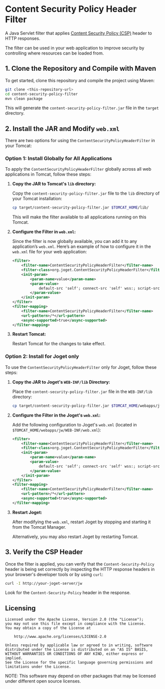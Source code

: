 # Content Security Policy Header Filter

A Java Servlet filter that applies [Content Security Policy (CSP)](https://content-security-policy.com) header to HTTP responses.

The filter can be used in your web application to improve security by controlling where resources can be loaded from.


## 1. Clone the Repository and Compile with Maven

To get started, clone this repository and compile the project using Maven:

```bash
git clone <this-repository-url>
cd content-security-policy-filter
mvn clean package
```

This will generate the `content-security-policy-filter.jar` file in the `target` directory.

## 2. Install the JAR and Modify `web.xml`

There are two options for using the `ContentSecurityPolicyHeaderFilter` in your Tomcat:

### Option 1: Install Globally for All Applications

To apply the `ContentSecurityPolicyHeaderFilter` globally across all web applications in Tomcat, follow these steps:

1. **Copy the JAR to Tomcat's `lib` directory:**

   Copy the `content-security-policy-filter.jar` file to the `lib` directory of your Tomcat installation:

   ```bash
   cp target/content-security-policy-filter.jar $TOMCAT_HOME/lib/
   ```

   This will make the filter available to all applications running on this Tomcat.

2. **Configure the Filter in `web.xml`:**

   Since the filter is now globally available, you can add it to any application’s `web.xml`. Here’s an example of how to configure it in the `web.xml` file for your web application:

   ```xml
   <filter>
       <filter-name>ContentSecurityPolicyHeaderFilter</filter-name>
       <filter-class>org.joget.ContentSecurityPolicyHeaderFilter</filter-class>
       <init-param>
           <param-name>value</param-name>
           <param-value>
               default-src 'self'; connect-src 'self' wss:; script-src 'self' 'unsafe-inline' 'unsafe-eval'; style-src 'self' 'unsafe-inline'; img-src 'self' data:; font-src 'self'; frame-src 'self'; object-src 'none'; child-src 'none';
           </param-value>
       </init-param>
   </filter>
   <filter-mapping>
       <filter-name>ContentSecurityPolicyHeaderFilter</filter-name>
       <url-pattern>/*</url-pattern>
       <async-supported>true</async-supported>
   </filter-mapping>
   ```

3. **Restart Tomcat:**

   Restart Tomcat for the changes to take effect.

### Option 2: Install for Joget only

To use the `ContentSecurityPolicyHeaderFilter` only for Joget, follow these steps:

1. **Copy the JAR to Joget's `WEB-INF/lib` Directory:**

   Place the `content-security-policy-filter.jar` file in the `WEB-INF/lib` directory:

   ```bash
   cp target/content-security-policy-filter.jar $TOMCAT_HOME/webapps/jw/WEB-INF/lib/
   ```

2. **Configure the Filter in the Joget's `web.xml`:**

   Add the following configuration to Joget's `web.xml` (located in `$TOMCAT_HOME/webapps/jw/WEB-INF/web.xml`):

   ```xml
   <filter>
       <filter-name>ContentSecurityPolicyHeaderFilter</filter-name>
       <filter-class>org.joget.ContentSecurityPolicyHeaderFilter</filter-class>
       <init-param>
           <param-name>value</param-name>
           <param-value>
               default-src 'self'; connect-src 'self' wss:; script-src 'self' 'unsafe-inline' 'unsafe-eval'; style-src 'self' 'unsafe-inline'; img-src 'self' data:; font-src 'self'; frame-src 'self'; object-src 'none'; child-src 'none';
           </param-value>
       </init-param>
   </filter>
   <filter-mapping>
       <filter-name>ContentSecurityPolicyHeaderFilter</filter-name>
       <url-pattern>/*</url-pattern>
       <async-supported>true</async-supported>
   </filter-mapping>
   ```

3. **Restart Joget:**

   After modifying the `web.xml`, restart Joget by stopping and starting it from the Tomcat Manager.

   Alternatively, you may also restart Joget by restarting Tomcat.

## 3. Verify the CSP Header

Once the filter is applied, you can verify that the `Content-Security-Policy` header is being set correctly by inspecting the HTTP response headers in your browser's developer tools or by using `curl`:

```bash
curl -I http://your-joget-server/jw
```

Look for the `Content-Security-Policy` header in the response.

## Licensing

    Licensed under the Apache License, Version 2.0 (the "License");
    you may not use this file except in compliance with the License.
    You may obtain a copy of the License at

        http://www.apache.org/licenses/LICENSE-2.0

    Unless required by applicable law or agreed to in writing, software
    distributed under the License is distributed on an "AS IS" BASIS,
    WITHOUT WARRANTIES OR CONDITIONS OF ANY KIND, either express or implied.
    See the License for the specific language governing permissions and
    limitations under the License.

NOTE: This software may depend on other packages that may be licensed under different open source licenses.